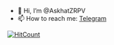 - 👋 Hi, I’m @AskhatZRPV
- 📫 How to reach me: [Telegram](https://t.me/askzrpv)

 [![HitCount](https://hits.dwyl.com/AskhatZRPV/AskhatZRPV.svg?style=flat-square)](http://hits.dwyl.com/AskhatZRPV/AskhatZRPV)

<!---
AskhatZRPV/AskhatZRPV is a ✨ special ✨ repository because its `README.md` (this file) appears on your GitHub profile.
You can click the Preview link to take a look at your changes.
--->
